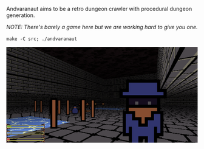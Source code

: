 Andvaranaut aims to be a retro dungeon crawler with procedural dungeon generation.

*NOTE: There's barely a game here but we are working hard to give you one.*

    make -C src; ./andvaranaut

![Screenshot](screenshots/2018-02-17-143059_600x300_scrot.png)
